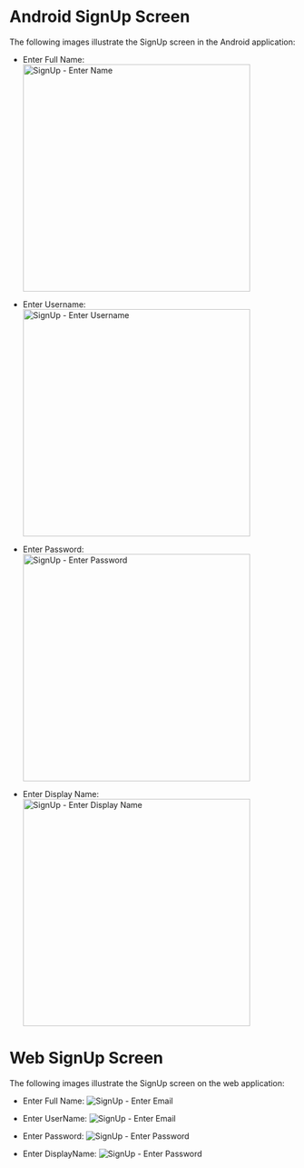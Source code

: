 # Android SignUp Screen

The following images illustrate the SignUp screen in the Android application:

- Enter Full Name:
  <img src="../images/signUpAnroidName.png" alt="SignUp - Enter Name" width="400"/>

- Enter Username:
  <img src="../images/signUpAndroidUsername.png" alt="SignUp - Enter Username" width="400"/>

- Enter Password:
  <img src="../images/signUpAndroidPassword.png" alt="SignUp - Enter Password" width="400"/>

- Enter Display Name:
  <img src="../images/signUpAndroidDisplayName.png" alt="SignUp - Enter Display Name" width="400"/>

# Web SignUp Screen

The following images illustrate the SignUp screen on the web application:

- Enter Full Name:
  ![SignUp - Enter Email](../images/signUpWebName.png)

- Enter UserName:
  ![SignUp - Enter Email](../images/signUpWebEmail.png)

- Enter Password:
  ![SignUp - Enter Password](../images/signUpWebPassword.png)

- Enter DisplayName:
 ![SignUp - Enter Password](../images/SignUpWebDisplayName.png)
